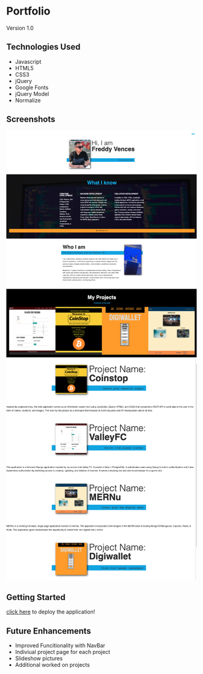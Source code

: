 # Portfolio

Version 1.0

## Technologies Used
* Javascript
* HTML5
* CSS3
* jQuery
* Google Fonts
* jQuery Model
* Normalize


## Screenshots 
![Pre-Search](/img/portfolioindex.png)
![Post-Search](/img/projects.png)

 ## Getting Started
 [click here](dev92portfolio.netlify.app) to deploy the application!

 ## Future Enhancements
 * Improved Funcitionality with NavBar
 * Indiviual project page for each project
 * Slideshow pictures 
 * Additional worked on projects

